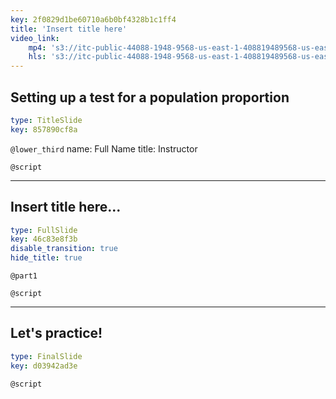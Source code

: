 ```yaml
---
key: 2f0829d1be60710a6b0bf4328b1c1ff4
title: 'Insert title here'
video_link:
    mp4: 's3://itc-public-44088-1948-9568-us-east-1-408819489568-us-east-1/input/C2W3P93_walk-through-hypothesis-testing-with-nhanes_convert.mp4'
    hls: 's3://itc-public-44088-1948-9568-us-east-1-408819489568-us-east-1/output/hls/C2W3P93walkthroughhypothesistestingwithnhanesconvert.m3u8'
---
```


## Setting up a test for a population proportion

```yaml
type: TitleSlide
key: 857890cf8a
```

`@lower_third`
name: Full Name
title: Instructor

`@script`


---

## Insert title here...

```yaml
type: FullSlide
key: 46c83e8f3b
disable_transition: true
hide_title: true
```

`@part1`


`@script`


---

## Let's practice!

```yaml
type: FinalSlide
key: d03942ad3e
```

`@script`
